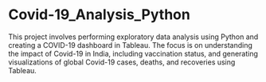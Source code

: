 # Covid-19_Analysis_Python
This project involves performing exploratory data analysis using Python and creating a COVID-19 dashboard in Tableau. The focus is on understanding the impact of Covid-19 in India, including vaccination status, and generating visualizations of global Covid-19 cases, deaths, and recoveries using Tableau.
